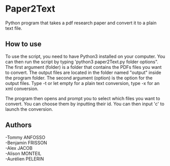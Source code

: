 # Paper2Text
Python program that takes a pdf research paper and convert it to a plain text file.

## How to use
To use the script, you need to have Python3 installed on your computer. You can then run the script by typing 'python3 paper2Text.py folder options". The first argument (folder) is a folder that contains the PDFs files you want to convert. The output files are located in the folder named "output" inside the program folder. The second argument (option) is the option for the output files. Type -t or let empty for a plain text conversion, type -x for an xml conversion.  

The program then opens and prompt you to select which files you want to convert. You can choose them by inputting their id. You can then input 'c' to launch the conversion.

## Authors
-Tommy ANFOSSO  
-Benjamin FRISSON  
-Alex JACOB  
-Alison MONTEIL  
-Aurélien PELERIN  
